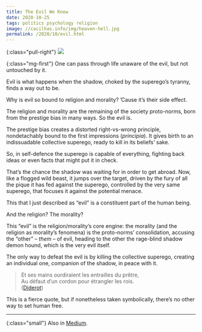 ```yaml
---
title: The Evil We Know
date: 2020-10-25
tags: politics psychology religion
image: //cacilhas.info/img/heaven-hell.jpg
permalink: /2020/10/evil.html
---
```

[diderot]: https://dicocitations.lemonde.fr/citations/citation-5488.php
[medium]: https://cacilhas.medium.com/the-evil-we-know-db3272664b93

{:class="pull-right"} <img src="{{{ image }}}" />

{:class="mg-first"} One can pass through life unaware of the evil, but not
untouched by it.

Evil is what happens when the shadow, choked by the superego’s tyranny, finds a
way out to be.

Why is evil so bound to religion and morality? ’Cause it’s their side effect.

The religion and morality are the remaining of the society proto-norms, born
from the prestige bias in many ways. So the evil is.

The prestige bias creates a distorted right-vs-wrong principle, nondetachably
bound to the first impressions (*principia*). It gives birth to an indissuadable
collective superego, ready to kill in its beliefs’ sake.

So, in self-defence the superego is capable of everything, fighting back ideas
or even facts that might put it in check.

That’s the chance the shadow was waiting for in order to get abroad. Now, like a
flogged wild beast, it jumps over the target, driven by the fury of all the
pique it has fed against the superego, controlled by the very same superego,
that focuses it against the potential menace.

This that I just described as “evil” is a constituent part of the human being.

And the religion? The morality?

This “evil” is the religion/morality’s core engine: the morality (and the
religion as morality’s fenomena) is the proto-norms’ consolidation, accusing
the “other” – *them* – of evil, heading to the other the rage-blind shadow demon
hound, which is the very evil itself.

The only way to defeat the evil is by killing the collective superego, creating
an individual one, companion of the shadow, in peace with it.

> Et ses mains ourdiraient les entrailles du prêtre,<br/>
> Au défaut d’un cordon pour étrangler les rois.<br/>
> ([Diderot][diderot])

This is a fierce quote, but if nonetheless taken symbolically, there’s no other
way to set human free.

-----

{:class="small"} Also in [Medium][medium].
